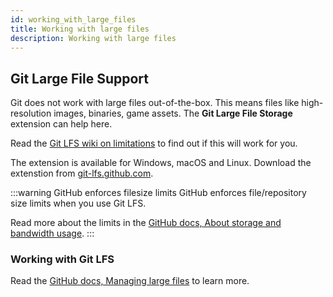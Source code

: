 ```yaml
---
id: working_with_large_files
title: Working with large files
description: Working with large files
---
```


## Git Large File Support

Git does not work with large files out-of-the-box.
This means files like high-resolution images, binaries, game assets.
The **Git Large File Storage** extension can help here.

Read the [Git LFS wiki on limitations](https://github.com/git-lfs/git-lfs/wiki/Limitations) to find out if this will work for you.

The extension is available for Windows, macOS and Linux.
Download the extenstion from [git-lfs.github.com](https://git-lfs.github.com/).

:::warning GitHub enforces filesize limits
GitHub enforces file/repository size limits when you use Git LFS.

Read more about the limits in the [GitHub docs, About storage and bandwidth usage](https://docs.github.com/en/github/managing-large-files/versioning-large-files/about-storage-and-bandwidth-usage).
:::

### Working with Git LFS

Read the [GitHub docs, Managing large files](https://docs.github.com/en/github/managing-large-files) to learn more.
